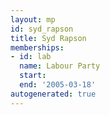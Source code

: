 ```yaml
---
layout: mp
id: syd_rapson
title: Syd Rapson
memberships:
- id: lab
  name: Labour Party
  start: 
  end: '2005-03-18'
autogenerated: true
---
```

